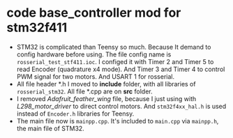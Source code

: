 # code base_controller mod for stm32f411

- STM32 is complicated than Teensy so much. Because It demand to config hardware before using. The file config name is ```rosserial_test_stf411.ioc```. I configed it with Timer 2 and Timer 5 to read Encoder (quadrature x4 mode). And Timer 3 and Timer 4 to control PWM signal for two motors. And USART 1 for rosserial.
- All file header *.h I moved to **include** folder, with all libraries of ```rosserial_stm32```. All file *.cpp are on **src** folder.
- I removed _Adafruit_feather_wing_ file, because I just using with _L298_motor_driver_ to direct control motors. And ```stm32f4xx_hal.h``` is used instead of ```Encoder.h``` libraries for Teensy.
- The main file now is ```mainpp.cpp```. It's included to ```main.cpp``` via ```mainpp.h```, the main file of STM32.
